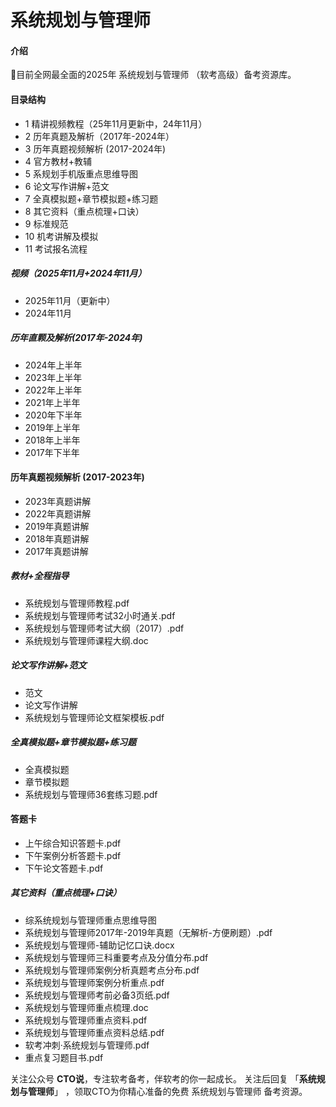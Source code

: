 # 系统规划与管理师

#### 介绍
💯目前全网最全面的2025年 系统规划与管理师 （软考高级）备考资源库。

#### 目录结构
 - 1 精讲视频教程（25年11月更新中，24年11月）
 - 2 历年真题及解析（2017年-2024年）
 - 3 历年真题视频解析 (2017-2024年)
 - 4 官方教材+教辅
 - 5 系规划手机版重点思维导图
 - 6 论文写作讲解+范文
 - 7 全真模拟题+章节模拟题+练习题
 - 8 其它资料（重点梳理+口诀）
 - 9 标准规范
 - 10 机考讲解及模拟
 - 11 考试报名流程

##### 视频（2025年11月+2024年11月）
 - 2025年11月（更新中）
 - 2024年11月

##### 历年直颗及解析(2017年-2024年)
 - 2024年上半年
 - 2023年上半年
 - 2022年上半年
 - 2021年上半年
 - 2020年下半年
 - 2019年上半年
 - 2018年上半年
 - 2017年下半年
   
#### 历年真题视频解析 (2017-2023年)
 - 2023年真题讲解
 - 2022年真题讲解
 - 2019年真题讲解
 - 2018年真题讲解
 - 2017年真题讲解

##### 教材+全程指导
 - 系统规划与管理师教程.pdf
 - 系统规划与管理师考试32小时通关.pdf
 - 系统规划与管理师考试大纲（2017）.pdf
 - 系统规划与管理师课程大纲.doc
 
##### 论文写作讲解+范文
 - 范文
 - 论文写作讲解
 - 系统规划与管理师论文框架模板.pdf
 
##### 全真模拟题+章节模拟题+练习题
 - 全真模拟题
 - 章节模拟题
 - 系统规划与管理师36套练习题.pdf
 
#### 答题卡
 - 上午综合知识答题卡.pdf
 - 下午案例分析答题卡.pdf
 - 下午论文答题卡.pdf

##### 其它资料（重点梳理+口诀）
 - 综系统规划与管理师重点思维导图
 - 系统规划与管理师2017年-2019年真题（无解析-方便刷题）.pdf
 - 系统规划与管理师-辅助记忆口诀.docx
 - 系统规划与管理师三科重要考点及分值分布.pdf
 - 系统规划与管理师案例分析真题考点分布.pdf
 - 系统规划与管理师案例分析重点.pdf
 - 系统规划与管理师考前必备3页纸.pdf
 - 系统规划与管理师重点梳理.doc
 - 系统规划与管理师重点资料.pdf
 - 系统规划与管理师重点资料总结.pdf
 - 软考冲刺·系统规划与管理师.pdf
 - 重点复习题目书.pdf
 


关注公众号 **CTO说**，专注软考备考，伴软考的你一起成长。
关注后回复 「**系统规划与管理师**」 ，领取CTO为你精心准备的免费 系统规划与管理师 备考资源。

